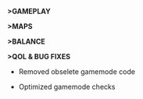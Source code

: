 **>GAMEPLAY**

**>MAPS**

**>BALANCE**

**>QOL & BUG FIXES**
- Removed obselete gamemode code

- Optimized gamemode checks